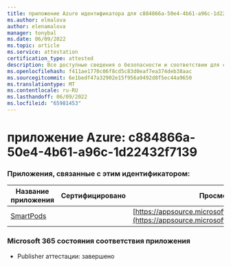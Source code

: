 ```yaml
---
title: приложение Azure идентификатора для c884866a-50e4-4b61-a96c-1d22432f7139
ms.author: elmalova
author: elenamalova
manager: tonybal
ms.date: 06/09/2022
ms.topic: article
ms.service: attestation
certification_type: attested
description: Все доступные сведения о безопасности и соответствии для c884866a-50e4-4b61-a96c-1d22432f7139.
ms.openlocfilehash: f411ae1770c06f8cd5c83d0eaf7ea374deb38aac
ms.sourcegitcommit: 6e1bedf47a32902e15f956a9492d8f5ec44a9650
ms.translationtype: MT
ms.contentlocale: ru-RU
ms.lasthandoff: 06/09/2022
ms.locfileid: "65981453"
---
```

# <a name="azure-app-id-c884866a-50e4-4b61-a96c-1d22432f7139"></a>приложение Azure: c884866a-50e4-4b61-a96c-1d22432f7139


### <a name="apps-associated-with-this-id"></a>Приложения, связанные с этим идентификатором:
| **Название приложения** | **Сертифицировано** | **Просмотр в AppSource** |
|--------------|---------------|-----------------------|
| [SmartPods](../forward/WA200004105.md) |  | [https://appsource.microsoft.com/product/office/WA200004105](https://appsource.microsoft.com/product/office/WA200004105) |

### <a name="microsoft-365-app-compliance-status"></a>Microsoft 365 состояния соответствия приложения
- Publisher аттестации: завершено
